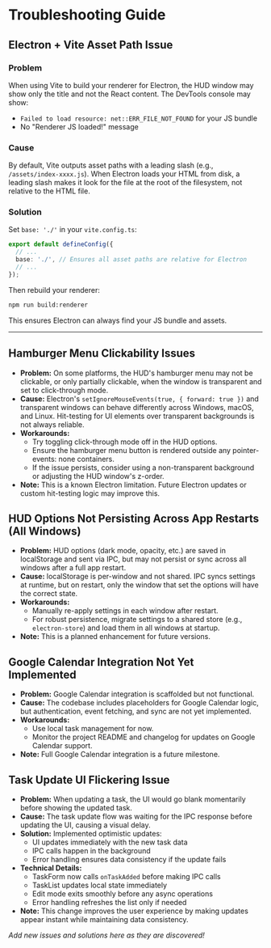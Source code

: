 # Troubleshooting Guide

## Electron + Vite Asset Path Issue

### Problem
When using Vite to build your renderer for Electron, the HUD window may show only the title and not the React content. The DevTools console may show:
- `Failed to load resource: net::ERR_FILE_NOT_FOUND` for your JS bundle
- No "Renderer JS loaded!" message

### Cause
By default, Vite outputs asset paths with a leading slash (e.g., `/assets/index-xxxx.js`). When Electron loads your HTML from disk, a leading slash makes it look for the file at the root of the filesystem, not relative to the HTML file.

### Solution
Set `base: './'` in your `vite.config.ts`:

```ts
export default defineConfig({
  // ...
  base: './', // Ensures all asset paths are relative for Electron
  // ...
});
```

Then rebuild your renderer:
```bash
npm run build:renderer
```

This ensures Electron can always find your JS bundle and assets.

---

## Hamburger Menu Clickability Issues
- **Problem:** On some platforms, the HUD's hamburger menu may not be clickable, or only partially clickable, when the window is transparent and set to click-through mode.
- **Cause:** Electron's `setIgnoreMouseEvents(true, { forward: true })` and transparent windows can behave differently across Windows, macOS, and Linux. Hit-testing for UI elements over transparent backgrounds is not always reliable.
- **Workarounds:**
  - Try toggling click-through mode off in the HUD options.
  - Ensure the hamburger menu button is rendered outside any pointer-events: none containers.
  - If the issue persists, consider using a non-transparent background or adjusting the HUD window's z-order.
- **Note:** This is a known Electron limitation. Future Electron updates or custom hit-testing logic may improve this.

## HUD Options Not Persisting Across App Restarts (All Windows)
- **Problem:** HUD options (dark mode, opacity, etc.) are saved in localStorage and sent via IPC, but may not persist or sync across all windows after a full app restart.
- **Cause:** localStorage is per-window and not shared. IPC syncs settings at runtime, but on restart, only the window that set the options will have the correct state.
- **Workarounds:**
  - Manually re-apply settings in each window after restart.
  - For robust persistence, migrate settings to a shared store (e.g., `electron-store`) and load them in all windows at startup.
- **Note:** This is a planned enhancement for future versions.

## Google Calendar Integration Not Yet Implemented
- **Problem:** Google Calendar integration is scaffolded but not functional.
- **Cause:** The codebase includes placeholders for Google Calendar logic, but authentication, event fetching, and sync are not yet implemented.
- **Workarounds:**
  - Use local task management for now.
  - Monitor the project README and changelog for updates on Google Calendar support.
- **Note:** Full Google Calendar integration is a future milestone.

## Task Update UI Flickering Issue
- **Problem:** When updating a task, the UI would go blank momentarily before showing the updated task.
- **Cause:** The task update flow was waiting for the IPC response before updating the UI, causing a visual delay.
- **Solution:** Implemented optimistic updates:
  - UI updates immediately with the new task data
  - IPC calls happen in the background
  - Error handling ensures data consistency if the update fails
- **Technical Details:**
  - TaskForm now calls `onTaskAdded` before making IPC calls
  - TaskList updates local state immediately
  - Edit mode exits smoothly before any async operations
  - Error handling refreshes the list only if needed
- **Note:** This change improves the user experience by making updates appear instant while maintaining data consistency.

_Add new issues and solutions here as they are discovered!_ 